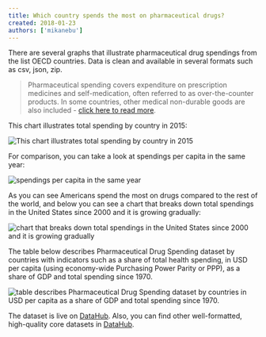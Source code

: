 ```yaml
---
title: Which country spends the most on pharmaceutical drugs?
created: 2018-01-23
authors: ['mikanebu']
---
```


There are several graphs that illustrate pharmaceutical drug spendings from the list OECD countries. Data is clean and available in several formats such as csv, json, zip.

> Pharmaceutical spending covers expenditure on prescription medicines and self-medication, often referred to as over-the-counter products. In some countries, other medical non-durable goods are also included - [click here to read more](https://data.oecd.org/healthres/pharmaceutical-spending.htm).


This chart illustrates total spending by country in 2015:

![This chart illustrates total spending by country in 2015](/static/img/docs/pharma-dataset1.png)

For comparison, you can take a look at spendings per capita in the same year: 

![spendings per capita in the same year](/static/img/docs/pharma-dataset2.png)

As you can see Americans spend the most on drugs compared to the rest of the world, and below you can see a chart that breaks down total spendings in the United States since 2000 and it is growing gradually:

![chart that breaks down total spendings in the United States since 2000 and it is growing gradually](/static/img/docs/pharma-dataset3.png)


The table below describes Pharmaceutical Drug Spending dataset by countries with indicators such as a share of total health spending, in USD per capita (using economy-wide Purchasing Power Parity or PPP), as a share of GDP and total spending since 1970.

![table describes Pharmaceutical Drug Spending dataset by countries in USD per capita as a share of GDP and total spending since 1970.](/static/img/docs/pharma-dataset4.png)



The dataset is live on [DataHub]( https://datahub.io/core/pharmaceutical-drug-spending). Also, you can find other well-formatted, high-quality core datasets in [DataHub](http://datahub.io/search?q=core).